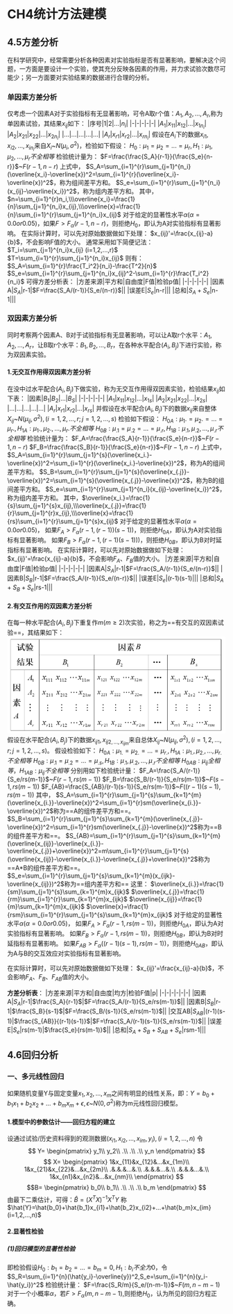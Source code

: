 # CH4统计方法建模

## 4.5方差分析

在科学研究中，经常需要分析各种因素对实验指标是否有显著影响，要解决这个问题，一方面是要设计一个实验，使其充分反映各因素的作用，并力求试验次数尽可能少；另一方面要对实验结果的数据进行合理的分析。

### 单因素方差分析

仅考虑一个因素A对于实验指标有无显著影响，可令A取r个值：$A_1,A_2,...,A_r$,称为单因素试验，其结果$x_{ij}$如下：
|序号|1|2|...|$n_i$|
|-|-|-|-|-|
|$A_1$|$x_{11}$|$x_{12}$|...|$x_{1n_i}$|
|$A_2$|$x_{21}$|$x_{22}$|...|$x_{2n_i}$|
|...|...|...|...|...|
|$A_r$|$x_{r1}$|$x_{r2}$|...|$x_{rn_i}$|
假设在$A_i$下的数据$x_{i1},x_{i2},...,x_{in_i}$来自$X_i$~$N(\mu_i,\sigma^2)$，检验如下假设：
$H_0:\mu_1=\mu_2=...=\mu_r,H_1:\mu_1,\mu_2,...,\mu_r不全相等$
检验统计量为：
$F=\frac{\frac{S_A}{r-1}}{\frac{S_e}{n-r}}$~$F(r-1,n-r)$
上式中，
$S_A=\sum_{i=1}^{r}\sum_{j=1}^{n_i}(\overline{x_i}-\overline{x})^2=\sum_{i=1}^{r}(\overline{x_i}-\overline{x})^2$，称为组间差平方和。
$S_e=\sum_{i=1}^{r}\sum_{j=1}^{n_i}(x_{ij}-\overline{x_i})^2$，称为组内差平方和。
其中，$n=\sum_{i=1}^{r}n_i,\\\overline{x_i}=\frac{1}{n}\sum_{j=1}^{n_i}x_{ij},\\\overline{x}=\frac{1}{n}\sum_{i=1}^{r}\sum_{j=1}^{n_i}x_{ij}$
对于给定的显著性水平$\alpha(\alpha=0.0 or 0.05)$，如果$F>F_\alpha(r-1,n-r)$，则拒绝$H_0$，即认为A对实验指标有显著影响。
在实际计算时，可以先对原始数据做如下处理：
$x_{ij}'=\frac{x_{ij}-a}{b}$，不会影响F值的大小。
通常采用如下简便记法：
$T_i=\sum_{j=1}^{n_i}x_{ij} (i=1,2,...,r)$
$T=\sum_{i=1}^{r}\sum_{j=1}^{n_i}x_{ij}$
则有：
$S_A=\sum_{i=1}^{r}\frac{T_i^2}{n_i}-\frac{T^2}{n}$
$S_e=\sum_{i=1}^{r}\sum_{j=1}^{n_i}x_{ij}^2-\sum_{i=1}^{r}\frac{T_i^2}{n_i}$
可得方差分析表：
|方差来源|平方和|自由度|F值|检验p值|
|-|-|-|-|-|
|因素A|$S_A$|r-1|$F=\frac{S_A/(r-1)}{S_e/(n-r)}$||
|误差E|$S_e$|n-r|||
|总和|$S_A+S_e$|n-1|||

### 双因素方差分析

同时考察两个因素A、B对于试验指标有无显著影响，可以让A取r个水平：$A_1,A_2,...,A_r$，让B取r个水平：$B_1,B_2,...,B_r$，在各种水平配合$(A_i,B_j)$下进行实验，称为双因素实验。

#### 1.无交互作用得双因素方差分析

在没中过水平配合$(A_i,B_j)$下做实验，称为无交互作用得双因素实验，检验结果$x_{ij}$如下表：
|因素|$B_1$|$B_2$|...|$B_S$|
|-|-|-|-|-|
|$A_1$|$x_{11}$|$x_{12}$|...|$x_{1s}$|
|$A_2$|$x_{21}$|$x_{22}$|...|$x_{2s}$|
|...|...|...|...|...|
|$A_r$|$x_{r1}$|$x_{r2}$|...|$x_{rs}$|
并假设在水平配合$(A_i,B_j)$下的数据$x_{ij}$来自整体$X_{ij}$~$N(\mu_{ij},\sigma^2),(i=1,2,...,r;j=1,2,...,s)$
检验如下假设：
$H_{0A}:\mu_1.=\mu_2.=...=\mu_r.,H_{1A}:\mu_1.,\mu_2.,...,\mu_r.不全相等$
$H_{0B}:\mu_{.1}=\mu_{.2}=...=\mu_{.r},H_{1B}:\mu_{.1},\mu_{.2},...,\mu_{.r}不全相等$
检验统计量为：
$F_A=\frac{\frac{S_A}{r-1}}{\frac{S_e}{n-r}}$~$F(r-1,n-r)$
$F_B=\frac{\frac{S_B}{r-1}}{\frac{S_e}{n-r}}$~$F(r-1,n-r)$
上式中，
$S_A=\sum_{i=1}^{r}\sum_{j=1}^{s}(\overline{x_i.}-\overline{x})^2=\sum_{i=1}^{r}(\overline{x_i.}-\overline{x})^2$，称为A的组间差平方和。
$S_B=\sum_{i=1}^{r}\sum_{j=1}^{s}(\overline{x_{.j}}-\overline{x})^2=\sum_{i=1}^{s}(\overline{x_{.j}}-\overline{x})^2$，称为B的组间差平方和。
$S_e=\sum_{i=1}^{r}\sum_{j=1}^{n_i}(x_{ij}-\overline{x_i})^2$，称为组内差平方和。
其中，$\overline{x_i.}=\frac{1}{s}\sum_{j=1}^{s}x_{ij},\\\overline{x_{.j}}=\frac{1}{r}\sum_{j=1}^{r}x_{ij},\\\overline{x}=\frac{1}{rs}\sum_{i=1}^{r}\sum_{j=1}^{s}x_{ij}$
对于给定的显著性水平$\alpha(\alpha=0.0 or 0.05)$，
如果$F_A>F_\alpha(r-1,(r-1))(s-1))$，则拒绝$H_{0A}$，即认为A对实验指标有显著影响。
如果$F_B>F_\alpha(r-1,(r-1)(s-1)))$，则拒绝$H_{0B}$，即认为B对时延指标有显著影响。
在实际计算时，可以先对原始数据做如下处理：
$x_{ij}'=\frac{x_{ij}-a}{b}$，不会影响$F_A、F_B$值的大小。
|方差来源|平方和|自由度|F值|检验p值|
|-|-|-|-|-|
|因素A|$S_A$|r-1|$F=\frac{S_A/(r-1)}{S_e/(n-r)}$||
|因素B|$S_B$|r-1|$F=\frac{S_A/(r-1)}{S_e/(n-r)}$||
|误差E|$S_e$|(r-1)(s-1)|||
|总和|$S_A+S_B+S_e$|rs-1|||

#### 2.有交互作用的双因素方差分析

在每一种水平配合$(A_i,B_j)$下重复作$m(m\geq2)$次实验，称之为==有交互的双因素试验==，其结果如下：
![结果](./image/有交互双因素表格.png)
假设在水平配合$(A_i,B_j)$下的数据$x_{ij1},x_{ij2,...,x_{ijm}}$来自总体$X_{ij}$~$N(\mu_{ij},\sigma^2),(i=1,2,...,r;j=1,2,...,s)$。
假设检验如下：
$H_{0A}:\mu_{1.}=\mu_{2.}=...=\mu_{r.},H_{1A}:\mu_{1.},\mu_{2.},...,\mu_{r.}不全相等$
$H_{0B}:\mu_{.1}=\mu_{.2}=...=\mu_{.s},H_{1B}:\mu_{.1},\mu_{.2},...,\mu_{.r}不全相等$
$H_{0AB}:\mu_{ij}全相等，H_{1AB}:\mu_{ij}不全相等$
分别用如下检验统计量：
$F_A=\frac{S_A/(r-1)}{S_e/rs(m-1)}$~$F(r-1,rs(m-1))$
$F_B=\frac{S_B/(r-1)}{S_e/rs(m-1)}$~$F(s-1,rs(m-1))$
$F_{AB}=\frac{S_{AB}/(r-1)(s-1)}{S_e/rs(m-1)}$~$F((r-1)(s-1),rs(m-1))$
其中，
$S_A=\sum_{i=1}^{r}\sum_{j=1}^{s}\sum_{k=1}^{m}(\overline{x_{i.}}-\overline{x})^2=\sum_{i=1}^{r}sm(\overline{x_{i.}}-\overline{x})^2$称为==A的组件差平方和==。
$S_B=\sum_{i=1}^{r}\sum_{j=1}^{s}\sum_{k=1}^{m}(\overline{x_{.j}}-\overline{x})^2=\sum_{i=1}^{r}sm(\overline{x_{.j}}-\overline{x})^2$称为==B的组件差平方和==。
$S_{AB}=\sum_{i=1}^{r}\sum_{j=1}^{s}\sum_{k=1}^{m}(\overline{x_{ij}}-\overline{x_{i.}}-\overline{x_{.j}}+\overline{x})^2=m\sum_{i=1}^{r}\sum_{j=1}^{s}(\overline{x_{ij}}-\overline{x_{i.}}-\overline{x_{.j}}+\overline{x})^2$称为==A*B的组件差平方和==。
$S_e=\sum_{i=1}^{r}\sum_{j=1}^{s}\sum_{k=1}^{m}(x_{ijk}-\overline{x_{ij}})^2$称为==组内差平方和==
这里：
$\overline{x_{i.}}=\frac{1}{sm}\sum_{j=1}^{s}\sum_{k=1}^{m}x_{ijk}$
$\overline{x_{.j}}=\frac{1}{rm}\sum_{i=1}^{r}\sum_{k=1}^{m}x_{ijk}$
$\overline{x_{ij}}=\frac{1}{m}\sum_{k=1}^{m}x_{ijk}$
$\overline{x}=\frac{1}{rsm}\sum_{i=1}^{r}\sum_{j=1}^{s}\sum_{k=1}^{m}x_{ijk}$
对于给定的显著性水平$\alpha(\alpha=0.0 or 0.05)$，
如果$F_A>F_\alpha(r-1,rs(m-1))$，则拒绝$H_{0A}$，即认为A对实验指标有显著影响。
如果$F_B>F_\alpha(r-1,rs(m-1))$，则拒绝$H_{0B}$，即认为B对时延指标有显著影响。
如果$F_{AB}>F_\alpha((r-1)(s-1),rs(m-1))$，则拒绝$H_{0AB}$，即认为A与B的交互效应对实验指标有显著影响。

在实际计算时，可以先对原始数据做如下处理：
$x_{ij}'=\frac{x_{ij}-a}{b}$，不会影响$F_A、F_B、F_{AB}$值的大小。

**方差分析表**：
|方差来源|平方和|自由度|均方|检验F值|p|
|-|-|-|-|-|-|
|因素A|$S_A$|r-1|$\frac{S_A}{r-1}$|$F=\frac{S_A/(r-1)}{S_e/rs(m-1)}$||
|因素B|$S_B$|r-1|$\frac{S_B}{s-1}$|$F=\frac{S_B/(s-1)}{S_e/rs(m-1)}$||
|交互AB|$S_{AB}$|(r-1)(s-1)|$\frac{S_{AB}}{(r-1)(s-1)}$|$F=\frac{S_A/(r-1)(s-1)}{S_e/rs(m-1)}$||
|误差E|$S_e$|rs(m-1)|$\frac{S_e}{rs(m-1)}$||
|总和|$S_A+S_B+S_{AB}+S_e$|rsm-1|||

## 4.6回归分析

### 一、多元线性回归

如果随机变量Y与固定变量$x_1,x_2,...,x_m$之间有明显的线性关系，即：$Y=b_0+b_1x_1+b_2x_2+...+b_mx_m+\epsilon,\epsilon$~$N(0,\sigma^2)$称为m元线性回归模型。

#### 1.模型中的参数估计——回归方程的建立

设通过试验/历史资料得到的观测数据$(x_{i1},x_{i2},...,x_{im},y_i),(i=1,2,...,n)$
令
$$
Y=
\begin{pmatrix}
    y_1\\
    y_2\\
    .\\
    .\\
    .\\
    y_n
\end{pmatrix}
$$
$$
X=
\begin{pmatrix}
    1&x_{11}&x_{12}&...&x_{1m}\\
    1&x_{21}&x_{22}&...&x_{2m}\\
    .&.&.&...&.\\
    .&.&.&...&.\\
    .&.&.&...&.\\
    1&x_{n1}&x_{n2}&...&x_{nm}\\
\end{pmatrix}
$$
$$B=
\begin{pmatrix}
    b_0\\
    b_1\\
    .\\
    .\\
    .\\
    b_m
\end{pmatrix}
$$
由最下二乘估计，可得：$\hat{B}=(X^TX)^{-1}X^TY$
称$\hat{Y}=\hat{b_0}+\hat{b_1}x_{i1}+\hat{b_2}x_{i2}+...+\hat{b_m}x_{im}(i=1,2,...,n)$

#### 2.显著性检验

##### (1)回归模型的显著性检验

即检验假设$H_0:b_1=b_2=...=b_m=0,H_1:b_i不全为0$，令$S_R=\sum_{i=1}^{n}(\hat{y_i}-\overline{y})^2,S_e=\sum_{i=1}^{n}(y_i-\hat{y_i})^2$
检验统计量：
$F=\frac{S_R/m}{S_e/(n-m-1)}$~$F(m,n-m-1)$对于一个小概率$\alpha$，若$F>F_\alpha(m,n-m-1)$,则拒绝$H_0$，认为所见的回归方程正确。